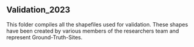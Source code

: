 ## Validation_2023 ##

This folder compiles all the shapefiles used for validation. These shapes have been created by various members of the researchers team and represent Ground-Truth-Sites. 
